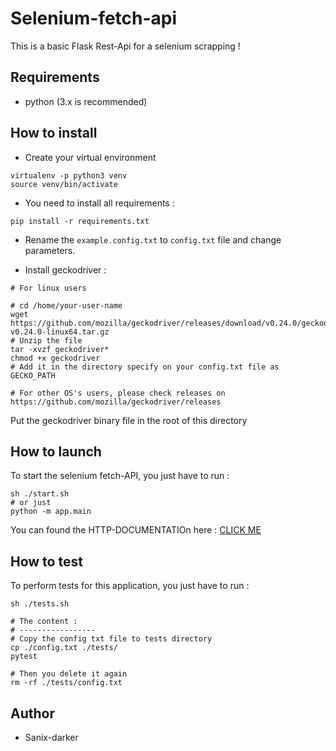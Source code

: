 # Selenium-fetch-api

This is a basic Flask Rest-Api for a selenium scrapping !


## Requirements
- python (3.x is recommended)


## How to install

- Create your virtual environment
```
virtualenv -p python3 venv
source venv/bin/activate
```

- You need to install all requirements :
```shell-script
pip install -r requirements.txt
```

- Rename the `example.config.txt` to `config.txt` file and change parameters.

- Install geckodriver :
```shell-script
# For linux users

# cd /home/your-user-name
wget https://github.com/mozilla/geckodriver/releases/download/v0.24.0/geckodriver-v0.24.0-linux64.tar.gz
# Unzip the file
tar -xvzf geckodriver*
chmod +x geckodriver
# Add it in the directory specify on your config.txt file as GECKO_PATH

# For other OS's users, please check releases on https://github.com/mozilla/geckodriver/releases
```
Put the geckodriver binary file in the root of this directory

## How to launch

To start the selenium fetch-API, you just have to run :
```
sh ./start.sh
# or just
python -m app.main
```
You can found the HTTP-DOCUMENTATIOn here : [CLICK ME](https://documenter.getpostman.com/view/2696027/SztG46Bv?version=latest)

## How to test
To perform tests for this application, you just have to run :
```
sh ./tests.sh

# The content :
# -----------------
# Copy the config txt file to tests directory
cp ./config.txt ./tests/
pytest

# Then you delete it again
rm -rf ./tests/config.txt
```

## Author

- Sanix-darker
